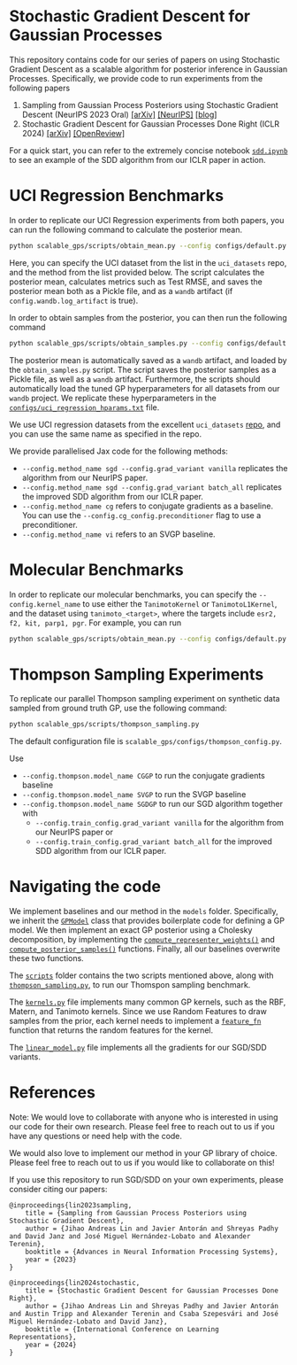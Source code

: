 # Stochastic Gradient Descent for Gaussian Processes

This repository contains code for our series of papers on using Stochastic Gradient Descent as a scalable algorithm for posterior inference in Gaussian Processes. Specifically, we provide code to run experiments from the following papers

1. Sampling from Gaussian Process Posteriors using Stochastic Gradient Descent (NeurIPS 2023 Oral) [[arXiv]](https://arxiv.org/abs/2306.11589) [[NeurIPS]](https://neurips.cc/virtual/2023/poster/71593) [[blog]](https://papers.avt.im/stochastic-gradient-descent-gp/)
2. Stochastic Gradient Descent for Gaussian Processes Done Right (ICLR 2024) [[arXiv]](https://arxiv.org/abs/2310.20581) [[OpenReview]](https://openreview.net/forum?id=fj2E5OcLFn)

For a quick start, you can refer to the extremely concise notebook [`sdd.ipynb`](https://github.com/cambridge-mlg/sgd-gp/blob/main/sdd.ipynb) to see an example of the SDD algorithm from our ICLR paper in action.

# UCI Regression Benchmarks

In order to replicate our UCI Regression experiments from both papers, you can run the following command to calculate the posterior mean.

```bash
python scalable_gps/scripts/obtain_mean.py --config configs/default.py:<uci_dataset> --config.method_name <method>
```

Here, you can specify the UCI dataset from the list in the `uci_datasets` repo, and the method from the list provided below. The script calculates the posterior mean, calculates metrics such as Test RMSE, and saves the posterior mean both as a Pickle file, and as a `wandb` artifact (if `config.wandb.log_artifact` is true). 

In order to obtain samples from the posterior, you can then run the following command

```bash
python scalable_gps/scripts/obtain_samples.py --config configs/default.py:<uci_dataset> --config.method_name <method>
```
The posterior mean is automatically saved as a `wandb` artifact, and loaded by the `obtain_samples.py` script. The script saves the posterior samples as a Pickle file, as well as a `wandb` artifact. Furthermore, the scripts should automatically load the tuned GP hyperparameters for all datasets from our `wandb` project. We replicate these hyperparameters in the [`configs/uci_regression_hparams.txt`](https://github.com/cambridge-mlg/sgd-gp/blob/main/scalable_gps/configs/uci_regression_hparams.txt) file.

We use UCI regression datasets from the excellent `uci_datasets` [repo](https://github.com/treforevans/uci_datasets), and you can use the same name as specified in the repo.

We provide parallelised Jax code for the following methods:

- `--config.method_name sgd --config.grad_variant vanilla` replicates the algorithm from our NeurIPS paper.
- `--config.method_name sgd --config.grad_variant batch_all` replicates the improved SDD algorithm from our ICLR paper.
- `--config.method_name cg` refers to conjugate gradients as a baseline. You can use the `--config.cg_config.preconditioner` flag to use a preconditioner.
- `--config.method_name vi` refers to an SVGP baseline.

# Molecular Benchmarks

In order to replicate our molecular benchmarks, you can specify the `--config.kernel_name` to use either the `TanimotoKernel` or `TanimotoL1Kernel`, and the dataset using `tanimoto_<target>`, where the targets include `esr2, f2, kit, parp1, pgr`. For example, you can run

```bash
python scalable_gps/scripts/obtain_mean.py --config configs/default.py:tanimoto_<target> --config.kernel_name TanimotoKernel --config.method_name <method>
```

# Thompson Sampling Experiments

To replicate our parallel Thompson sampling experiment on synthetic data sampled from ground truth GP, use the following command:

```bash
python scalable_gps/scripts/thompson_sampling.py
```

The default configuration file is `scalable_gps/configs/thompson_config.py`.

Use
- `--config.thompson.model_name CGGP` to run the conjugate gradients baseline
- `--config.thompson.model_name SVGP` to run the SVGP baseline
- `--config.thompson.model_name SGDGP` to run our SGD algorithm together with
  - `--config.train_config.grad_variant vanilla` for the algorithm from our NeurIPS paper or
  - `--config.train_config.grad_variant batch_all` for the improved SDD algorithm from our ICLR paper.

# Navigating the code

We implement baselines and our method in the `models` folder. Specifically, we inherit the [`GPModel`](https://github.com/cambridge-mlg/sgd-gp/blob/27af90a5bc4842c5b153dd40aded7cb4018490e0/scalable_gps/models/base_gp_model.py#L12) class that provides boilerplate code for defining a GP model. We then implement an exact GP posterior using a Cholesky decomposition, by implementing the [`compute_representer_weights()`](https://github.com/cambridge-mlg/sgd-gp/blob/27af90a5bc4842c5b153dd40aded7cb4018490e0/scalable_gps/models/exact_gp_model.py#L26) and [`compute_posterior_samples()`](https://github.com/cambridge-mlg/sgd-gp/blob/27af90a5bc4842c5b153dd40aded7cb4018490e0/scalable_gps/models/exact_gp_model.py#L90) functions. Finally, all our baselines overwrite these two functions.

The [`scripts`](https://github.com/cambridge-mlg/sgd-gp/tree/main/scalable_gps/scripts) folder contains the two scripts mentioned above, along with [`thompson_sampling.py`](https://github.com/cambridge-mlg/sgd-gp/blob/main/scalable_gps/scripts/thompson_sampling.py), to run our Thomspon sampling benchmark. 

The [`kernels.py`](https://github.com/cambridge-mlg/sgd-gp/blob/main/scalable_gps/kernels.py) file implements many common GP kernels, such as the RBF, Matern, and Tanimoto kernels. Since we use Random Features to draw samples from the prior, each kernel needs to implement a [`feature_fn`](https://github.com/cambridge-mlg/sgd-gp/blob/27af90a5bc4842c5b153dd40aded7cb4018490e0/scalable_gps/kernels.py#L118) function that returns the random features for the kernel.

The [`linear_model.py`](https://github.com/cambridge-mlg/sgd-gp/blob/main/scalable_gps/linear_model.py) file implements all the gradients for our SGD/SDD variants.

# References

Note: We would love to collaborate with anyone who is interested in using our code for their own research. Please feel free to reach out to us if you have any questions or need help with the code. 

We would also love to implement our method in your GP library of choice. Please feel free to reach out to us if you would like to collaborate on this!


If you use this repository to run SGD/SDD on your own experiments, please consider citing our papers:

```
@inproceedings{lin2023sampling,
    title = {Sampling from Gaussian Process Posteriors using Stochastic Gradient Descent},
    author = {Jihao Andreas Lin and Javier Antorán and Shreyas Padhy and David Janz and José Miguel Hernández-Lobato and Alexander Terenin},
    booktitle = {Advances in Neural Information Processing Systems},
    year = {2023}
}

@inproceedings{lin2024stochastic,
    title = {Stochastic Gradient Descent for Gaussian Processes Done Right},
    author = {Jihao Andreas Lin and Shreyas Padhy and Javier Antorán and Austin Tripp and Alexander Terenin and Csaba Szepesvári and José Miguel Hernández-Lobato and David Janz},
    booktitle = {International Conference on Learning Representations},
    year = {2024}
}
```
